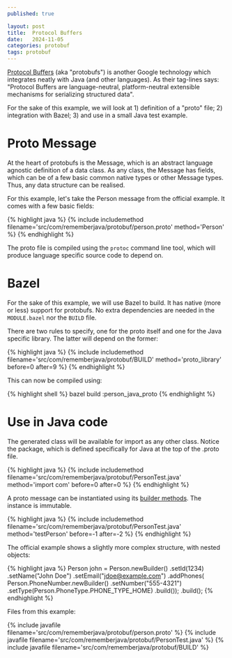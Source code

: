```yaml
---
published: true

layout: post
title:  Protocol Buffers
date:   2024-11-05
categories: protobuf
tags: protobuf
---
```


[Protocol Buffers][proto_doc] (aka "protobufs") is another Google technology which integrates neatly with Java (and other languages). As their tag-lines says: "Protocol Buffers are language-neutral, platform-neutral extensible mechanisms for serializing structured data".

For the sake of this example, we will look at 1) definition of a "proto" file; 2) integration with Bazel; 3) and use in a small Java test example.

# Proto Message

At the heart of protobufs is the Message, which is an abstract language agnostic definition of a data class. As any class, the Message has fields, which can be of a few basic common native types or other Message types. Thus, any data structure can be realised.

For this example, let's take the Person message from the official example. It comes with a few basic fields:

{% highlight java %}
{% include includemethod filename='src/com/rememberjava/protobuf/person.proto' method='Person' %}
{% endhighlight %}

The proto file is compiled using the `protoc` command line tool, which will produce language specific source code to depend on.

# Bazel

For the sake of this example, we will use Bazel to build. It has native (more or less) support for protobufs. No extra dependencies are needed in the `MODULE.bazel` nor the `BUILD` file.

There are two rules to specify, one for the proto itself and one for the Java specific library. The latter will depend on the former:

{% highlight java %}
{% include includemethod filename='src/com/rememberjava/protobuf/BUILD' method='proto_library' before=0 after=9 %}
{% endhighlight %}

This can now be compiled using:

{% highlight shell %}
bazel build :person_java_proto
{% endhighlight %}

# Use in Java code

The generated class will be available for import as any other class. Notice the package, which is defined specifically for Java at the top of the .proto file.

{% highlight java %}
{% include includemethod filename='src/com/rememberjava/protobuf/PersonTest.java' method='import com' before=0  after=0 %}
{% endhighlight %}

A proto message can be instantiated using its [builder methods](builder_pattern). The instance is immutable.

{% highlight java %}
{% include includemethod filename='src/com/rememberjava/protobuf/PersonTest.java' method='testPerson' before=-1  after=-2 %}
{% endhighlight %}

The official example shows a slightly more complex structure, with nested objects:

{% highlight java %}
Person john =
  Person.newBuilder()
    .setId(1234)
    .setName("John Doe")
    .setEmail("jdoe@example.com")
    .addPhones(
      Person.PhoneNumber.newBuilder()
        .setNumber("555-4321")
        .setType(Person.PhoneType.PHONE_TYPE_HOME)
        .build());
    .build();
{% endhighlight %}


Files from this example:

{% include javafile filename='src/com/rememberjava/protobuf/person.proto' %}
{% include javafile filename='src/com/rememberjava/protobuf/PersonTest.java' %}
{% include javafile filename='src/com/rememberjava/protobuf/BUILD' %}


[proto_doc]: https://protobuf.dev/
[proto_java_tut]: https://protobuf.dev/getting-started/javatutorial/
[builder_pattern]: https://blogs.oracle.com/javamagazine/post/exploring-joshua-blochs-builder-design-pattern-in-java